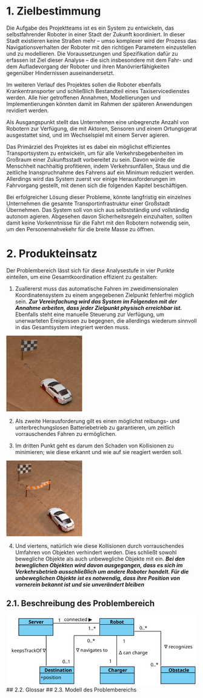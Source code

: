 # 1. Zielbestimmung
Die Aufgabe des Projektteams ist es ein System zu entwickeln, das selbstfahrender Roboter in einer Stadt der Zukunft koordiniert. In dieser Stadt existieren keine Straßen mehr – umso komplexer wird der Prozess das Navigationsverhalten der Roboter mit den richtigen Parametern einzustellen und zu modellieren. Die Voraussetzungen und Spezifikation dafür zu erfassen ist Ziel dieser Analyse – die sich insbesondere mit dem Fahr- und dem Aufladevorgang der Roboter und ihren Manövrierfähigkeiten gegenüber Hindernissen auseinandersetzt.

Im weiteren Verlauf des Projektes sollen die Roboter ebenfalls Krankentransporter und schließlich Bestandteil eines Taxiservicedienstes werden. Alle hier getroffenen Annahmen, Modellierungen und Implementierungen könnten damit im Rahmen der späteren Anwendungen revidiert werden.

Als Ausgangspunkt stellt das Unternehmen eine unbegrenzte Anzahl von Robotern zur Verfügung, die mit Aktoren, Sensoren und einem Ortungsgerat ausgestattet sind, und im Wechselspiel mit einem Server agieren.

Das Primärziel des Projektes ist es dabei ein möglichst effizientes Transportsystem zu entwickeln, um für alle Verkehrsbegebenheiten im Großraum einer Zukunftsstadt vorbereitet zu sein. Davon würde die Menschheit nachhaltig profitieren, indem Verkehrsunfällen, Staus und die zeitliche Inanspruchnahme des Fahrens auf ein Minimum reduziert werden. Allerdings wird das System zuerst vor einige Herausforderungen im Fahrvorgang gestellt, mit denen sich die folgenden Kapitel beschäftigen.

 Bei erfolgreicher Lösung dieser Probleme, könnte langfristig ein einzelnes Unternehmen die gesamte Transportinfrastruktur einer Großstadt Übernehmen.  Das System soll von sich aus selbstständig und vollständig autonom agieren. Abgesehen davon Sicherheitsregeln einzuhalten, sollten damit keine Vorkenntnisse für die Fahrt mit den Robotern notwendig sein, um den Personennahvekehr für die breite Masse zu öffnen.
# 2. Produkteinsatz
Der Problembereich lässt sich für diese Analysestufe in vier Punkte einteilen, um eine Gesamtkoordination effizient zu gestalten:

1. Zuallererst muss das automatische Fahren im zweidimensionalen Koordinatensystem zu einem angegebenen Zielpunkt fehlerfrei möglich sein. ***Zur Vereinfachung wird das System im Folgenden mit der Annahme arbeiten, dass jeder Zielpunkt physisch erreichbar ist.*** Ebenfalls steht eine manuelle Steuerung zur Verfügung, um unerwarteten Ereignissen zu begegnen, die allerdings wiederum sinnvoll in das Gesamtsystem integriert werden muss.<br>
<img src="/images/grafikZumProblembereich1.jpg" width="200">

2. Als zweite Herausforderung gilt es einen möglichst reibungs- und unterbrechungslosen Batteriebetrieb zu garantieren, um zeitlich vorrauschendes Fahren zu ermöglichen.

3. Im dritten Punkt geht es darum den Schaden von Kollisionen zu minimieren; wie diese erkannt und wie auf sie reagiert werden soll.<br>
<img src="/images/grafikZumProblembereich2.jpg" width="200">

4. Und viertens, natürlich wie diese Kollisionen durch vorrauschendes Umfahren von Objekten verhindert werden. Dies schließt sowohl bewegliche Objekte als auch unbewegliche Objekte mit ein.
***Bei den beweglichen Objekten wird davon ausgegangen, dass es sich im Verkehrsbetrieb ausschließlich um andere Roboter handelt. Für die unbeweglichen Objekte ist es notwendig, dass ihre Position von vornerein bekannt ist und sie unverändert bleiben***
## 2.1. Beschreibung des Problembereich
<img src="/images/Problembereich.svg">
## 2.2. Glossar
## 2.3. Modell des Problembereichs
